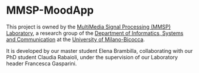 # MMSP-MoodApp
This project is owned by the <a href="https://mmsp.unimib.it/">MultiMedia Signal Processing (MMSP) Laboratory</a>, a research group of the <a href="https://www.disco.unimib.it/en">Department of Informatics, Systems and Communication</a> at the <a href="https://en.unimib.it/">University of Milano-Bicocca</a>.

It is developed by our master student Elena Brambilla, collaborating with our PhD student Claudia Rabaioli, under the supervision of our Laboratory header Francesca Gasparini.
